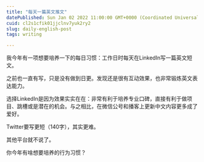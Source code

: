 ```yaml
---
title: "每天一篇英文推文"
datePublished: Sun Jan 02 2022 11:00:00 GMT+0000 (Coordinated Universal Time)
cuid: cl2s1cfik01jjclnv7yuk2ry2
slug: daily-english-post
tags: writing

---
```


我今年有一项想要培养一下的每日习惯：工作日时每天在LinkedIn写一篇英文短文。

之前也一直有写，只是没有做到日更。发现还是很有互动效果，也非常锻炼英文表达能力。

选择LinkedIn是因为效果实实在在：非常有利于培养专业口碑，直接有利于做项目、跳槽或是潜在的机会。与之相比，在微信公号和播客上更新中文内容更多成了爱好。

Twitter要写更短（140字），其实更难。

其他平台就不说了。

你今年有啥想要培养的行为习惯？